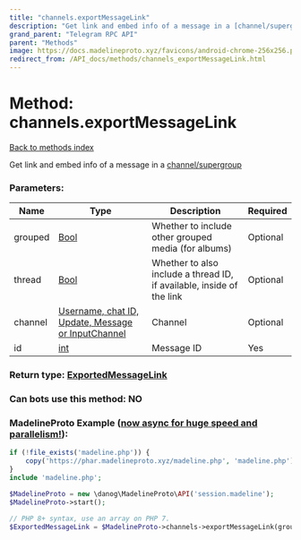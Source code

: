 ```yaml
---
title: "channels.exportMessageLink"
description: "Get link and embed info of a message in a [channel/supergroup](https://core.telegram.org/api/channel)"
grand_parent: "Telegram RPC API"
parent: "Methods"
image: https://docs.madelineproto.xyz/favicons/android-chrome-256x256.png
redirect_from: /API_docs/methods/channels_exportMessageLink.html
---
```

# Method: channels.exportMessageLink
[Back to methods index](index.html)



Get link and embed info of a message in a [channel/supergroup](https://core.telegram.org/api/channel)

### Parameters:

| Name     |    Type       | Description | Required |
|----------|---------------|-------------|----------|
|grouped|[Bool](/API_docs/types/Bool.html) | Whether to include other grouped media (for albums) | Optional|
|thread|[Bool](/API_docs/types/Bool.html) | Whether to also include a thread ID, if available, inside of the link | Optional|
|channel|[Username, chat ID, Update, Message or InputChannel](/API_docs/types/InputChannel.html) | Channel | Optional|
|id|[int](/API_docs/types/int.html) | Message ID | Yes|


### Return type: [ExportedMessageLink](/API_docs/types/ExportedMessageLink.html)

### Can bots use this method: **NO**


### MadelineProto Example ([now async for huge speed and parallelism!](https://docs.madelineproto.xyz/docs/ASYNC.html)):


```php
if (!file_exists('madeline.php')) {
    copy('https://phar.madelineproto.xyz/madeline.php', 'madeline.php');
}
include 'madeline.php';

$MadelineProto = new \danog\MadelineProto\API('session.madeline');
$MadelineProto->start();

// PHP 8+ syntax, use an array on PHP 7.
$ExportedMessageLink = $MadelineProto->channels->exportMessageLink(grouped: Bool, thread: Bool, channel: InputChannel, id: int, );
```

